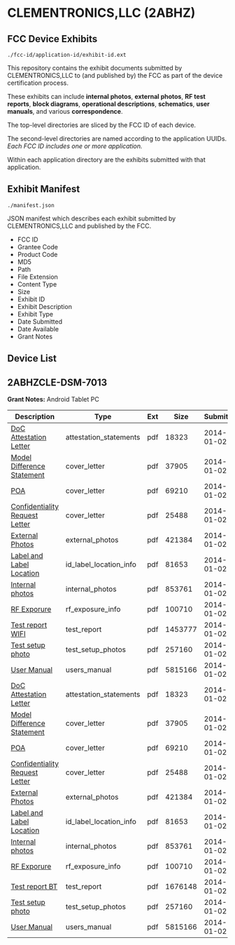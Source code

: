 # CLEMENTRONICS,LLC (2ABHZ)
## FCC Device Exhibits

```
./fcc-id/application-id/exhibit-id.ext
```

This repository contains the exhibit documents submitted by CLEMENTRONICS,LLC to (and published by) the FCC as part of the device certification process.

These exhibits can include **internal photos**, **external photos**, **RF test reports**, **block diagrams**, **operational descriptions**, **schematics**, **user manuals**, and various **correspondence**.

The top-level directories are sliced by the FCC ID of each device.

The second-level directories are named according to the application UUIDs. *Each FCC ID includes one or more application.*

Within each application directory are the exhibits submitted with that application. 

## Exhibit Manifest

```
./manifest.json
```

JSON manifest which describes each exhibit submitted by CLEMENTRONICS,LLC and published by the FCC.

- FCC ID
- Grantee Code
- Product Code
- MD5
- Path
- File Extension
- Content Type
- Size
- Exhibit ID
- Exhibit Description
- Exhibit Type
- Date Submitted
- Date Available
- Grant Notes

## Device List
## 2ABHZCLE-DSM-7013
**Grant Notes:** Android Tablet PC

| Description | Type | Ext | Size | Submitted | Available |
| ----------- | ---- | --- | ---- | --------- | --------- |
| [DoC Attestation Letter](2ABHZCLE-DSM-7013/f7bcdfb7d3bda44ffb452513a8141d8a/2156231.pdf) | attestation_statements | pdf | 18323 | 2014-01-02 | 2014-01-02 |
| [Model Difference Statement](2ABHZCLE-DSM-7013/f7bcdfb7d3bda44ffb452513a8141d8a/2156232.pdf) | cover_letter | pdf | 37905 | 2014-01-02 | 2014-01-02 |
| [POA](2ABHZCLE-DSM-7013/f7bcdfb7d3bda44ffb452513a8141d8a/2156233.pdf) | cover_letter | pdf | 69210 | 2014-01-02 | 2014-01-02 |
| [Confidentiality Request Letter](2ABHZCLE-DSM-7013/f7bcdfb7d3bda44ffb452513a8141d8a/2156234.pdf) | cover_letter | pdf | 25488 | 2014-01-02 | 2014-01-02 |
| [External Photos](2ABHZCLE-DSM-7013/f7bcdfb7d3bda44ffb452513a8141d8a/2156241.pdf) | external_photos | pdf | 421384 | 2014-01-02 | 2014-01-02 |
| [Label and Label Location](2ABHZCLE-DSM-7013/f7bcdfb7d3bda44ffb452513a8141d8a/2156243.pdf) | id_label_location_info | pdf | 81653 | 2014-01-02 | 2014-01-02 |
| [Internal photos](2ABHZCLE-DSM-7013/f7bcdfb7d3bda44ffb452513a8141d8a/2156242.pdf) | internal_photos | pdf | 853761 | 2014-01-02 | 2014-01-02 |
| [RF Exporure](2ABHZCLE-DSM-7013/f7bcdfb7d3bda44ffb452513a8141d8a/2156239.pdf) | rf_exposure_info | pdf | 100710 | 2014-01-02 | 2014-01-02 |
| [Test report WIFI](2ABHZCLE-DSM-7013/f7bcdfb7d3bda44ffb452513a8141d8a/2156276.pdf) | test_report | pdf | 1453777 | 2014-01-02 | 2014-01-02 |
| [Test setup photo](2ABHZCLE-DSM-7013/f7bcdfb7d3bda44ffb452513a8141d8a/2156240.pdf) | test_setup_photos | pdf | 257160 | 2014-01-02 | 2014-01-02 |
| [User Manual](2ABHZCLE-DSM-7013/f7bcdfb7d3bda44ffb452513a8141d8a/2156244.pdf) | users_manual | pdf | 5815166 | 2014-01-02 | 2014-01-02 |
| [DoC Attestation Letter](2ABHZCLE-DSM-7013/c2bba928b110ab32e7589bf9f763969d/2156231.pdf) | attestation_statements | pdf | 18323 | 2014-01-02 | 2014-01-02 |
| [Model Difference Statement](2ABHZCLE-DSM-7013/c2bba928b110ab32e7589bf9f763969d/2156232.pdf) | cover_letter | pdf | 37905 | 2014-01-02 | 2014-01-02 |
| [POA](2ABHZCLE-DSM-7013/c2bba928b110ab32e7589bf9f763969d/2156233.pdf) | cover_letter | pdf | 69210 | 2014-01-02 | 2014-01-02 |
| [Confidentiality Request Letter](2ABHZCLE-DSM-7013/c2bba928b110ab32e7589bf9f763969d/2156234.pdf) | cover_letter | pdf | 25488 | 2014-01-02 | 2014-01-02 |
| [External Photos](2ABHZCLE-DSM-7013/c2bba928b110ab32e7589bf9f763969d/2156241.pdf) | external_photos | pdf | 421384 | 2014-01-02 | 2014-01-02 |
| [Label and Label Location](2ABHZCLE-DSM-7013/c2bba928b110ab32e7589bf9f763969d/2156243.pdf) | id_label_location_info | pdf | 81653 | 2014-01-02 | 2014-01-02 |
| [Internal photos](2ABHZCLE-DSM-7013/c2bba928b110ab32e7589bf9f763969d/2156242.pdf) | internal_photos | pdf | 853761 | 2014-01-02 | 2014-01-02 |
| [RF Exporure](2ABHZCLE-DSM-7013/c2bba928b110ab32e7589bf9f763969d/2156239.pdf) | rf_exposure_info | pdf | 100710 | 2014-01-02 | 2014-01-02 |
| [Test report BT](2ABHZCLE-DSM-7013/c2bba928b110ab32e7589bf9f763969d/2156238.pdf) | test_report | pdf | 1676148 | 2014-01-02 | 2014-01-02 |
| [Test setup photo](2ABHZCLE-DSM-7013/c2bba928b110ab32e7589bf9f763969d/2156240.pdf) | test_setup_photos | pdf | 257160 | 2014-01-02 | 2014-01-02 |
| [User Manual](2ABHZCLE-DSM-7013/c2bba928b110ab32e7589bf9f763969d/2156244.pdf) | users_manual | pdf | 5815166 | 2014-01-02 | 2014-01-02 |
